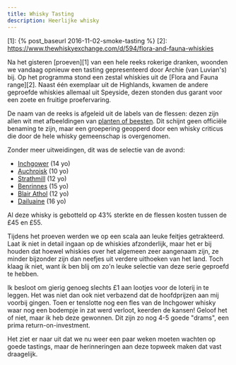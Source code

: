```yaml
---
title: Whisky Tasting
description: Heerlijke whisky 
---
```

[1]: {% post_baseurl 2016-11-02-smoke-tasting %}
[2]: https://www.thewhiskyexchange.com/d/594/flora-and-fauna-whiskies

Na het gisteren [proeven][1] van een hele reeks rokerige dranken, woonden we vandaag opnieuw een tasting gepresenteerd door Archie (van Luvian's) bij. Op het programma stond een zestal whiskies uit de [Flora and Fauna range][2]. Naast één exemplaar uit de Highlands, kwamen de andere geproefde whiskies allemaal uit Speyside, dezen stonden dus garant voor een zoete en fruitige proefervaring.

<a name="more"></a>

De naam van de reeks is afgeleid uit de labels van de flessen: dezen zijn allen wit met afbeeldingen van [planten of beesten](http://www.whiskyproevers.nl/flora_fauna.htm). Dit schijnt geen officiële benaming te zijn, maar een groepering geopperd door een whisky criticus die door de hele whisky gemeenschap is overgenomen.

Zonder meer uitweidingen, dit was de selectie van de avond:

* [Inchgower](https://www.thewhiskyexchange.com/p/2800/inchgower-14-year-old) (14 yo)
* [Auchroisk](https://www.thewhiskyexchange.com/p/269/auchroisk-10-year-old) (10 yo)
* [Strathmill](https://www.thewhiskyexchange.com/p/4800/strathmill-12-year-old) (12 yo)
* [Benrinnes](https://www.thewhiskyexchange.com/p/1274/benrinnes-15-year-old) (15 yo)
* [Blair Athol](https://www.thewhiskyexchange.com/p/383/blair-athol-12-year-old) (12 yo)
* [Dailuaine](https://www.thewhiskyexchange.com/p/1863/dailuaine-16-year-old) (16 yo)

Al deze whisky is gebotteld op 43% sterkte en de flessen kosten tussen de £45 en £55.

Tijdens het proeven werden we op een scala aan leuke feitjes getrakteerd. Laat ik niet in detail ingaan op de whiskies afzonderlijk, maar het er bij houden dat hoewel whiskies over het algemeen zeer aangenaam zijn, ze minder bijzonder zijn dan neefjes uit verdere uithoeken van het land. Toch klaag ik niet, want ik ben blij om zo'n leuke selectie van deze serie geproefd te hebben.

Ik besloot om gierig genoeg slechts £1 aan lootjes voor de loterij in te leggen. Het was niet dan ook niet verbazend dat de hoofdprijzen aan mij voorbij gingen. Toen er tenslotte nog een fles van de Inchgower whisky waar nog een bodempje in zat werd verloot, keerden de kansen! Geloof het of niet, maar ik heb deze gewonnen. Dit zijn zo nog 4-5 goede "drams", een prima return-on-investment.

Het ziet er naar uit dat we nu weer een paar weken moeten wachten op goede tastings, maar de herinneringen aan deze topweek maken dat vast draagelijk.